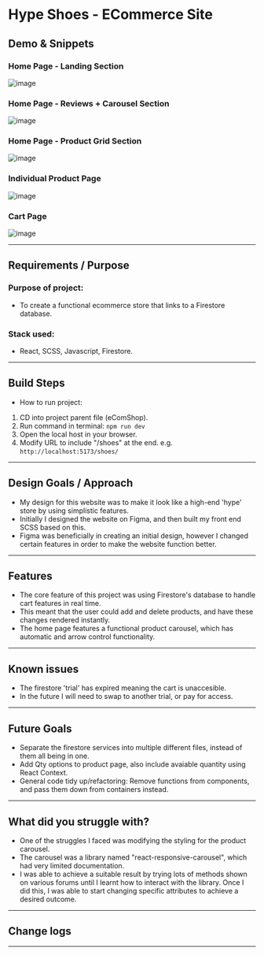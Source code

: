 # Hype Shoes - ECommerce Site

## Demo & Snippets
### Home Page - Landing Section
![image](https://github.com/MacleanJS/eComShop/assets/102455846/46eb1f37-f941-48d9-8981-bb116bee7dcf)
### Home Page - Reviews + Carousel Section
![image](https://github.com/MacleanJS/eComShop/assets/102455846/2a411f0c-0a94-4d74-9c83-175aba50daf3)
### Home Page - Product Grid Section
![image](https://github.com/MacleanJS/eComShop/assets/102455846/9a4b6832-1ec0-4ae6-80ab-6de932b1c8e6)
### Individual Product Page
![image](https://github.com/MacleanJS/eComShop/assets/102455846/e479a230-3ee8-4978-9685-26d19833ae2e)
### Cart Page
![image](https://github.com/MacleanJS/eComShop/assets/102455846/910fbc0c-4190-4606-843a-f8bed3b687aa)


---

## Requirements / Purpose

### Purpose of project: 
- To create a functional ecommerce store that links to a Firestore database. 
### Stack used: 
- React, SCSS, Javascript, Firestore. 

---

## Build Steps

-   How to run project:
 1. CD into project parent file (eComShop). 
 2. Run command in terminal:
  ``npm run dev``
 3. Open the local host in your browser.
 4. Modify URL to include "/shoes" at the end. e.g. ``http://localhost:5173/shoes/``

---

## Design Goals / Approach

-   My design for this website was to make it look like a high-end 'hype' store by using simplistic features. 
-   Initially I designed the website on Figma, and then built my front end SCSS based on this. 
-   Figma was beneficially in creating an initial design, however I changed certain features in order to make the website function better. 

---

## Features

-   The core feature of this project was using Firestore's database to handle cart features in real time.
-   This meant that the user could add and delete products, and have these changes rendered instantly. 
-   The home page features a functional product carousel, which has automatic and arrow control functionality. 

---

## Known issues

-   The firestore 'trial' has expired meaning the cart is unaccesible. 
-   In the future I will need to swap to another trial, or pay for access. 

---

## Future Goals

-   Separate the firestore services into multiple different files, instead of them all being in one. 
-   Add Qty options to product page, also include avaiable quantity using React Context. 
-   General code tidy up/refactoring: Remove functions from components, and pass them down from containers instead. 

---

## What did you struggle with?

- One of the struggles I faced was modifying the styling for the product carousel.
- The carousel was a library named "react-responsive-carousel", which had very limited documentation. 
- I was able to achieve a suitable result by trying lots of methods shown on various forums until I learnt how to interact with the library. Once I did this, I was able to start changing specific attributes to achieve a desired outcome. 

---

## Change logs

---

